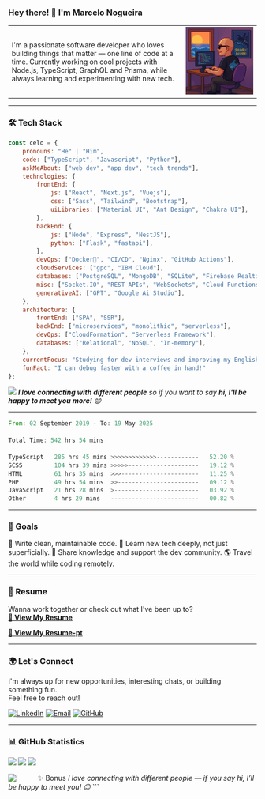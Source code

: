 ### Hey there! 👋 I'm Marcelo Nogueira


<table>
  <tr>
    <td width="70%">
      I'm a passionate software developer who loves building things that matter — one line of code at a time.  
      Currently working on cool projects with Node.js, TypeScript, GraphQL and Prisma, while always learning and experimenting with new tech.
    </td>
    <td align="center" width="30%">
      <img src="./images/me.gif" width="200px" alt="Marcelo Nogueira" />
    </td>
  </tr>
</table>

---

### 🛠 Tech Stack

```javascript
const celo = {
    pronouns: "He" | "Him",
    code: ["TypeScript", "Javascript", "Python"],
    askMeAbout: ["web dev", "app dev", "tech trends"],
    technologies: {
        frontEnd: {
            js: ["React", "Next.js", "Vuejs"],
            css: ["Sass", "Tailwind", "Bootstrap"],
            uiLibraries: ["Material UI", "Ant Design", "Chakra UI"],
        },
        backEnd: {
            js: ["Node", "Express", "NestJS"],
            python: ["Flask", "fastapi"],
        },
        devOps: ["Docker🐳", "CI/CD", "Nginx", "GitHub Actions"],
        cloudServices: ["gpc", "IBM Cloud"],
        databases: ["PostgreSQL", "MongoDB", "SQLite", "Firebase Realtime DB", "redis"],
        misc: ["Socket.IO", "REST APIs", "WebSockets", "Cloud Functions", "GraphQl"],
        generativeAI: ["GPT", "Google Ai Studio"],
    },
    architecture: {
        frontEnd: ["SPA", "SSR"],
        backEnd: ["microservices", "monolithic", "serverless"],
        devOps: ["CloudFormation", "Serverless Framework"],
        databases: ["Relational", "NoSQL", "In-memory"],
    },
    currentFocus: "Studying for dev interviews and improving my English",
    funFact: "I can debug faster with a coffee in hand!"
};
```

<img src="https://media.giphy.com/media/LnQjpWaON8nhr21vNW/giphy.gif" width="60"> <em><b>I love connecting with different people</b> so if you want to say <b>hi, I'll be happy to meet you more!</b> 😊</em>

---
<!--START_SECTION:waka-->

```rust
From: 02 September 2019 - To: 19 May 2025

Total Time: 542 hrs 54 mins

TypeScript   285 hrs 45 mins >>>>>>>>>>>>>------------   52.20 %
SCSS         104 hrs 39 mins >>>>>--------------------   19.12 %
HTML         61 hrs 35 mins  >>>----------------------   11.25 %
PHP          49 hrs 54 mins  >>-----------------------   09.12 %
JavaScript   21 hrs 28 mins  >------------------------   03.92 %
Other        4 hrs 29 mins   -------------------------   00.82 %
```

<!--END_SECTION:waka-->

---

### 🎯 Goals
🧹 Write clean, maintainable code.
🧠 Learn new tech deeply, not just superficially.
👥 Share knowledge and support the dev community.
🌎 Travel the world while coding remotely.

---

### 📄 Resume

Wanna work together or check out what I've been up to?  
**[📎 View My Resume]('./resumes/marcelo_nogueira_en.pdf)**

**[📎 View My Resume-pt]('./resumes/marcelo_nogueira_pt.pdf)**

---

### 🌍 Let's Connect

I'm always up for new opportunities, interesting chats, or building something fun.  
Feel free to reach out!

[![LinkedIn](https://img.shields.io/badge/-LinkedIn-0077B5?style=flat&logo=linkedin&logoColor=white)](https://www.linkedin.com/in/marcelo-nogueira-silva/)
[![Email](https://img.shields.io/badge/-Email-D14836?style=flat&logo=gmail&logoColor=white)](mailto:marcelo.nogueirasilva@outlook.com)
[![GitHub](https://img.shields.io/badge/-GitHub-181717?style=flat&logo=github&logoColor=white)](https://github.com/locemarn)

---

### 📊 GitHub Statistics

<p align="">
  <img height="180em" src="https://github-readme-stats.vercel.app/api?username=locemarn&show_icons=true&theme=dracula" />
  <img height="180em" src="https://github-readme-stats.vercel.app/api/top-langs/?username=locemarn&layout=compact&theme=dracula" />
  <img src="https://github-profile-trophy.vercel.app/?username=locemarn&theme=dracula&column=7" />
</p>


✨ Bonus
<img src="https://media.giphy.com/media/LnQjpWaON8nhr21vNW/giphy.gif" width="60" align="left" /> <em>I love connecting with different people — if you say hi, I’ll be happy to meet you! 😊</em> ```